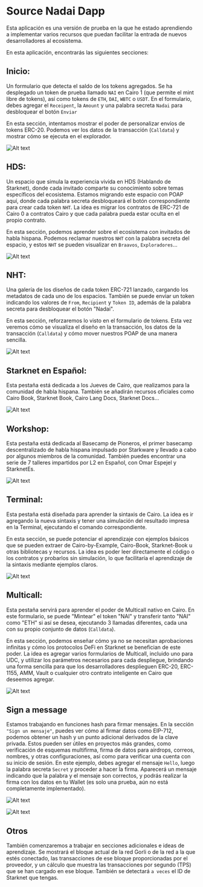 # Source Nadai Dapp
Esta aplicación es una versión de prueba en la que he estado aprendiendo a implementar varios recursos que puedan facilitar la entrada de nuevos desarrolladores al ecosistema.

En esta aplicación, encontrarás las siguientes secciones:

## Inicio: 
Un formulario que detecta el saldo de los tokens agregados. Se ha desplegado un token de prueba llamado `NAI` en Cairo 1 (que permite el mint libre de tokens), así como tokens de `ETH`, `DAI`, `WBTC` o `USDT`. En el formulario, debes agregar el `Receipent`, la `Amount` y una palabra secreta `Nadai` para desbloquear el botón `Enviar`

En esta sección, intentamos mostrar el poder de personalizar envíos de tokens ERC-20. Podemos ver los datos de la transacción (`Calldata`) y mostrar cómo se ejecuta en el explorador.

![Alt text](src/assets/image.png)

## HDS:
Un espacio que simula la experiencia vivida en HDS (Hablando de Starknet), donde cada invitado comparte su conocimiento sobre temas específicos del ecosistema. Estamos migrando este espacio con POAP aquí, donde cada palabra secreta desbloqueará el botón correspondiente para crear cada token `NHT`. La idea es migrar los contratos de ERC-721 de Cairo 0 a contratos Cairo y que cada palabra pueda estar oculta en el propio contrato.

En esta sección, podemos aprender sobre el ecosistema con invitados de habla hispana. Podemos reclamar nuestros `NHT` con la palabra secreta del espacio, y estos `NHT` se pueden visualizar en `Braavos`, `Exploradores`...

![Alt text](src/assets/image-2.png)

## NHT:
Una galería de los diseños de cada token ERC-721 lanzado, cargando los metadatos de cada uno de los espacios. También se puede enviar un token indicando los valores de `From`, `Recipient` y `Token ID`, además de la palabra secreta para desbloquear el botón "Nadai".

En esta sección, reforzaremos lo visto en el formulario de tokens. Esta vez veremos cómo se visualiza el diseño en la transacción, los datos de la transacción (`Calldata`) y cómo mover nuestros POAP de una manera sencilla.

![Alt text](src/assets/image-1.png)

## Starknet en Español:
Esta pestaña está dedicada a los Jueves de Cairo, que realizamos para la comunidad de habla hispana. También se añadirán recursos oficiales como Cairo Book, Starknet Book, Cairo Lang Docs, Starknet Docs...

![Alt text](src/assets/image-3.png)

## Workshop:
Esta pestaña está dedicada al Basecamp de Pioneros, el primer basecamp descentralizado de habla hispana impulsado por Starkware y llevado a cabo por algunos miembros de la comunidad. También puedes encontrar una serie de 7 talleres impartidos por L2 en Español, con Omar Espejel y StarknetEs.

![Alt text](src/assets/image-4.png)

## Terminal:
Esta pestaña está diseñada para aprender la sintaxis de Cairo. La idea es ir agregando la nueva sintaxis y tener una simulación del resultado impresa en la Terminal, ejecutando el comando correspondiente.

En esta sección, se puede potenciar el aprendizaje con ejemplos básicos que se pueden extraer de Cairo-by-Example, Cairo-Book, Starknet-Book u otras bibliotecas y recursos. La idea es poder leer directamente el código o los contratos y probarlos sin simulación, lo que facilitaría el aprendizaje de la sintaxis mediante ejemplos claros.

![Alt text](src/assets/image-5.png)

## Multicall:
Esta pestaña servirá para aprender el poder de Multicall nativo en Cairo. En este formulario, se puede "Mintear" el token "NAI" y transferir tanto "NAI" como "ETH" si así se desea, ejecutando 3 llamadas diferentes, cada una con su propio conjunto de datos (`Calldata`).

En esta sección, podemos enseñar cómo ya no se necesitan aprobaciones infinitas y cómo los protocolos DeFi en Starknet se benefician de este poder. La idea es agregar varios formularios de Multicall, incluido uno para UDC, y utilizar los parámetros necesarios para cada despliegue, brindando una forma sencilla para que los desarrolladores desplieguen ERC-20, ERC-1155, AMM, Vault o cualquier otro contrato inteligente en Cairo que deseemos agregar.

![Alt text](src/assets/image-6.png)

## Sign a message
Estamos trabajando en funciones hash para firmar mensajes. En la sección `"Sign un mensaje"`, puedes ver cómo al firmar datos como EIP-712, podemos obtener un hash y un punto adicional derivados de la clave privada. Estos pueden ser útiles en proyectos más grandes, como verificación de esquemas multifirma, firma de datos para airdrops, correos, nombres, y otras configuraciones, así como para verificar una cuenta con su inicio de sesión. En este ejemplo, debes agregar el mensaje `Hello`, luego la palabra secreta `Secret` y proceder a hacer la firma. Aparecerá un mensaje indicando que la palabra y el mensaje son correctos, y podrás realizar la firma con los datos en tu Wallet (es solo una prueba, aún no está completamente implementado).

![Alt text](src/assets/image-8.png)

![Alt text](src/assets/image-7.png)

## Otros
También comenzaremos a trabajar en secciones adicionales e ideas de aprendizaje. Se mostrará el bloque actual de la red Gorli o de la red a la que estés conectado, las transacciones de ese bloque proporcionadas por el proveedor, y un cálculo que muestra las transacciones por segundo (TPS) que se han cargado en ese bloque. También se detectará `a veces` el ID de Starknet que tengas.